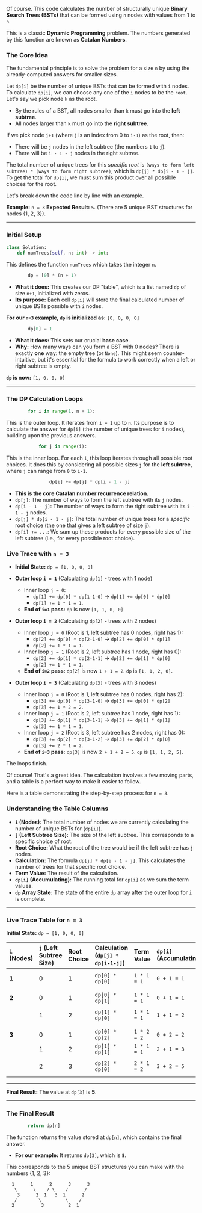 Of course. This code calculates the number of structurally unique **Binary Search Trees (BSTs)** that can be formed using `n` nodes with values from 1 to `n`.

This is a classic **Dynamic Programming** problem. The numbers generated by this function are known as **Catalan Numbers**.

### The Core Idea

The fundamental principle is to solve the problem for a size `n` by using the already-computed answers for smaller sizes.

Let `dp[i]` be the number of unique BSTs that can be formed with `i` nodes. To calculate `dp[i]`, we can choose any one of the `i` nodes to be the `root`. Let's say we pick node `k` as the root.

  * By the rules of a BST, all nodes smaller than `k` must go into the **left subtree**.
  * All nodes larger than `k` must go into the **right subtree**.

If we pick node `j+1` (where `j` is an index from 0 to `i-1`) as the root, then:

  * There will be `j` nodes in the left subtree (the numbers `1` to `j`).
  * There will be `i - 1 - j` nodes in the right subtree.

The total number of unique trees for this *specific root* is `(ways to form left subtree) * (ways to form right subtree)`, which is `dp[j] * dp[i - 1 - j]`. To get the total for `dp[i]`, we must sum this product over all possible choices for the root.

Let's break down the code line by line with an example.

**Example:** `n = 3`
**Expected Result:** `5`. (There are 5 unique BST structures for nodes {1, 2, 3}).

-----

### **Initial Setup**

```python
class Solution:
    def numTrees(self, n: int) -> int:
```

This defines the function `numTrees` which takes the integer `n`.

```python
        dp = [0] * (n + 1)
```

  * **What it does:** This creates our DP "table", which is a list named `dp` of size `n+1`, initialized with zeros.
  * **Its purpose:** Each cell `dp[i]` will store the final calculated number of unique BSTs possible with `i` nodes.

**For our `n=3` example, `dp` is initialized as:** `[0, 0, 0, 0]`

```python
        dp[0] = 1
```

  * **What it does:** This sets our crucial **base case**.
  * **Why:** How many ways can you form a BST with 0 nodes? There is exactly **one** way: the empty tree (or `None`). This might seem counter-intuitive, but it's essential for the formula to work correctly when a left or right subtree is empty.

**`dp` is now:** `[1, 0, 0, 0]`

-----

### **The DP Calculation Loops**

```python
        for i in range(1, n + 1):
```

This is the outer loop. It iterates from `i = 1` up to `n`. Its purpose is to calculate the answer for `dp[i]` (the number of unique trees for `i` nodes), building upon the previous answers.

```python
            for j in range(i):
```

This is the inner loop. For each `i`, this loop iterates through all possible root choices. It does this by considering all possible sizes `j` for the **left subtree**, where `j` can range from `0` to `i-1`.

```python
                dp[i] += dp[j] * dp[i - 1 - j]
```

  * **This is the core Catalan number recurrence relation.**
  * `dp[j]`: The number of ways to form the left subtree with its `j` nodes.
  * `dp[i - 1 - j]`: The number of ways to form the right subtree with its `i - 1 - j` nodes.
  * `dp[j] * dp[i - 1 - j]`: The total number of unique trees for a *specific* root choice (the one that gives a left subtree of size `j`).
  * `dp[i] += ...`: We sum up these products for every possible size of the left subtree (i.e., for every possible root choice).

### **Live Trace with `n = 3`**

  * **Initial State:** `dp = [1, 0, 0, 0]`

  * **Outer loop `i = 1`** (Calculating `dp[1]` - trees with 1 node)

      * Inner loop `j = 0`:
          * `dp[1] += dp[0] * dp[1-1-0]` -\> `dp[1] += dp[0] * dp[0]`
          * `dp[1] += 1 * 1 = 1`.
      * **End of `i=1` pass:** `dp` is now `[1, 1, 0, 0]`

  * **Outer loop `i = 2`** (Calculating `dp[2]` - trees with 2 nodes)

      * Inner loop `j = 0` (Root is 1, left subtree has 0 nodes, right has 1):
          * `dp[2] += dp[0] * dp[2-1-0]` -\> `dp[2] += dp[0] * dp[1]`
          * `dp[2] += 1 * 1 = 1`.
      * Inner loop `j = 1` (Root is 2, left subtree has 1 node, right has 0):
          * `dp[2] += dp[1] * dp[2-1-1]` -\> `dp[2] += dp[1] * dp[0]`
          * `dp[2] += 1 * 1 = 1`.
      * **End of `i=2` pass:** `dp[2]` is now `1 + 1 = 2`. `dp` is `[1, 1, 2, 0]`.

  * **Outer loop `i = 3`** (Calculating `dp[3]` - trees with 3 nodes)

      * Inner loop `j = 0` (Root is 1, left subtree has 0 nodes, right has 2):
          * `dp[3] += dp[0] * dp[3-1-0]` -\> `dp[3] += dp[0] * dp[2]`
          * `dp[3] += 1 * 2 = 2`.
      * Inner loop `j = 1` (Root is 2, left subtree has 1 node, right has 1):
          * `dp[3] += dp[1] * dp[3-1-1]` -\> `dp[3] += dp[1] * dp[1]`
          * `dp[3] += 1 * 1 = 1`.
      * Inner loop `j = 2` (Root is 3, left subtree has 2 nodes, right has 0):
          * `dp[3] += dp[2] * dp[3-1-2]` -\> `dp[3] += dp[2] * dp[0]`
          * `dp[3] += 2 * 1 = 2`.
      * **End of `i=3` pass:** `dp[3]` is now `2 + 1 + 2 = 5`. `dp` is `[1, 1, 2, 5]`.

The loops finish.

Of course! That's a great idea. The calculation involves a few moving parts, and a table is a perfect way to make it easier to follow.

Here is a table demonstrating the step-by-step process for `n = 3`.

### Understanding the Table Columns

* **`i` (Nodes):** The total number of nodes we are currently calculating the number of unique BSTs for (`dp[i]`).
* **`j` (Left Subtree Size):** The size of the left subtree. This corresponds to a specific choice of root.
* **Root Choice:** What the root of the tree would be if the left subtree has `j` nodes.
* **Calculation:** The formula `dp[j] * dp[i - 1 - j]`. This calculates the number of trees for that specific root choice.
* **Term Value:** The result of the calculation.
* **`dp[i]` (Accumulating):** The running total for `dp[i]` as we sum the term values.
* **`dp` Array State:** The state of the entire `dp` array after the outer loop for `i` is complete.

---

### Live Trace Table for `n = 3`

**Initial State:** `dp = [1, 0, 0, 0]`

| `i` (Nodes) | `j` (Left Subtree Size) | Root Choice | Calculation (`dp[j] * dp[i-1-j]`) | Term Value | `dp[i]` (Accumulating) | `dp` Array State |
| :--- | :--- | :--- | :--- | :--- | :--- | :--- |
| **1** | 0 | 1 | `dp[0] * dp[0]` | `1 * 1 = 1` | `0 + 1 = 1` | `[1, 1, 0, 0]` |
| | | | | | | |
| **2** | 0 | 1 | `dp[0] * dp[1]` | `1 * 1 = 1` | `0 + 1 = 1` | |
| | 1 | 2 | `dp[1] * dp[0]` | `1 * 1 = 1` | `1 + 1 = 2` | `[1, 1, 2, 0]` |
| | | | | | | |
| **3** | 0 | 1 | `dp[0] * dp[2]` | `1 * 2 = 2` | `0 + 2 = 2` | |
| | 1 | 2 | `dp[1] * dp[1]` | `1 * 1 = 1` | `2 + 1 = 3` | |
| | 2 | 3 | `dp[2] * dp[0]` | `2 * 1 = 2` | `3 + 2 = 5` | **`[1, 1, 2, 5]`** |

---
**Final Result:** The value at `dp[3]` is **5**.

-----

### **The Final Result**

```python
        return dp[n]
```

The function returns the value stored at `dp[n]`, which contains the final answer.

  * **For our example:** It returns `dp[3]`, which is **`5`**.

This corresponds to the 5 unique BST structures you can make with the numbers {1, 2, 3}:

```
  1      1      2      3      3
   \      \    / \    /      /
    3      2  1   3  1      2
   /        \         \    /
  2          3         2  1
```